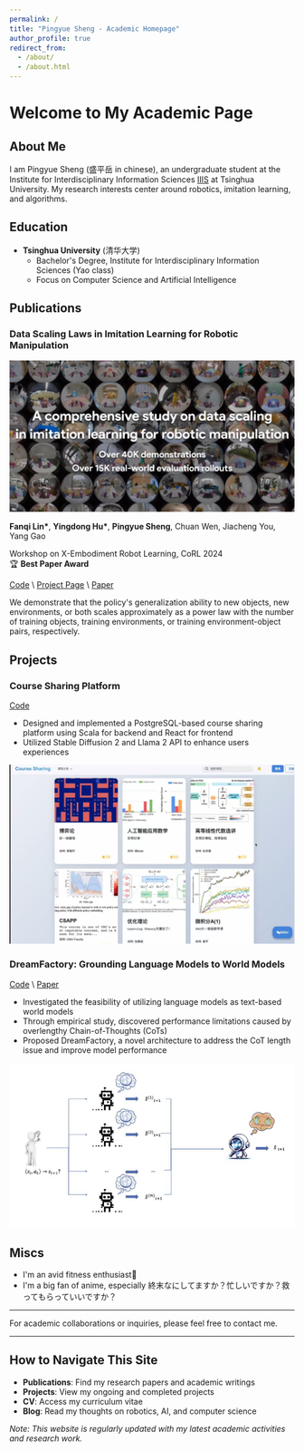 ```yaml
---
permalink: /
title: "Pingyue Sheng - Academic Homepage"
author_profile: true
redirect_from: 
  - /about/
  - /about.html
---
```


# Welcome to My Academic Page

## About Me
I am Pingyue Sheng (盛平岳 in chinese), an undergraduate student at the Institute for Interdisciplinary Information Sciences [IIIS](https://iiis.tsinghua.edu.cn/en/) at Tsinghua University. My research interests center around robotics, imitation learning, and algorithms.


## Education
- **Tsinghua University** (清华大学)
  - Bachelor's Degree, Institute for Interdisciplinary Information Sciences (Yao class)
  - Focus on Computer Science and Artificial Intelligence




## Publications

### Data Scaling Laws in Imitation Learning for Robotic Manipulation
<img src="../images/scaling-law.png" alt="Data Scaling Laws">

**Fanqi Lin\***, **Yingdong Hu\***, **Pingyue Sheng**, Chuan Wen, Jiacheng You, Yang Gao  

Workshop on X-Embodiment Robot Learning, CoRL 2024  
🏆 **Best Paper Award**  

[Code](https://github.com/Fanqi-Lin/Data-Scaling-Laws) \ [Project Page](https://data-scaling-laws.github.io/) \ [Paper](https://arxiv.org/pdf/2410.18647)

We demonstrate that the policy's generalization ability to new objects, new environments, or both scales approximately as a power law with the number of training objects, training environments, or training environment-object pairs, respectively.



## Projects

### Course Sharing Platform

[Code](https://github.com/knightnemo/WEB_PROJ)
- Designed and implemented a PostgreSQL-based course sharing platform using Scala for backend and React for frontend
- Utilized Stable Diffusion 2 and Llama 2 API to enhance users experiences

<img src="../images/course-sharing-platform.png" alt="Course Sharing Platform">

### DreamFactory: Grounding Language Models to World Models 
[Code](https://github.com/knightnemo/nlp-proj) \ [Paper](https://github.com/knightnemo/nlp-proj)
- Investigated the feasibility of utilizing language models as text-based world models
- Through empirical study, discovered performance limitations caused by overlengthy Chain-of-Thoughts (CoTs)
- Proposed DreamFactory, a novel architecture to address the CoT length issue and improve model performance

<img src="../images/Dream.png" alt="DreamFactory">


## Miscs
- I'm an avid fitness enthusiast:muscle:
- I'm a big fan of anime, especially 終末なにしてますか？忙しいですか？救ってもらっていいですか？ 

---


For academic collaborations or inquiries, please feel free to contact me.

---

## How to Navigate This Site
- **Publications**: Find my research papers and academic writings
- **Projects**: View my ongoing and completed projects
- **CV**: Access my curriculum vitae
- **Blog**: Read my thoughts on robotics, AI, and computer science

*Note: This website is regularly updated with my latest academic activities and research work.*